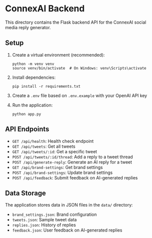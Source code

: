 # ConnexAI Backend

This directory contains the Flask backend API for the ConnexAI social media reply generator.

## Setup

1. Create a virtual environment (recommended):
   ```
   python -m venv venv
   source venv/bin/activate  # On Windows: venv\Scripts\activate
   ```

2. Install dependencies:
   ```
   pip install -r requirements.txt
   ```

3. Create a `.env` file based on `.env.example` with your OpenAI API key

4. Run the application:
   ```
   python app.py
   ```

## API Endpoints

- `GET /api/health`: Health check endpoint
- `GET /api/tweets`: Get all tweets
- `GET /api/tweets/:id`: Get a specific tweet
- `POST /api/tweets/:id/thread`: Add a reply to a tweet thread
- `POST /api/generate-reply`: Generate an AI reply for a tweet
- `GET /api/brand-settings`: Get brand settings
- `POST /api/brand-settings`: Update brand settings
- `POST /api/feedback`: Submit feedback on AI-generated replies

## Data Storage

The application stores data in JSON files in the `data/` directory:
- `brand_settings.json`: Brand configuration
- `tweets.json`: Sample tweet data
- `replies.json`: History of replies
- `feedback.json`: User feedback on AI-generated replies
